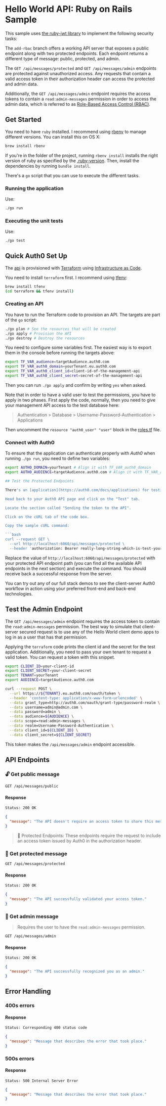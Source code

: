 # Hello World API: Ruby on Rails Sample

This sample uses [the ruby-jwt library](https://github.com/jwt/ruby-jwt) to implement the following security tasks:

The `add-rbac` branch offers a working API server that exposes a public endpoint along with two protected endpoints. Each endpoint returns a different type of message: public, protected, and admin.

The `GET /api/messages/protected` and `GET /api/messages/admin` endpoints are protected against unauthorized access. Any requests that contain a valid access token in their authorization header can access the protected and admin data.

Additionally, the `GET /api/messages/admin` endpoint requires the access tokens to contain a `read:admin-messages` permission in order to access the admin data, which is referred to as [Role-Based Access Control (RBAC)](https://auth0.com/docs/authorization/rbac/).

## Get Started

You need to have `ruby` installed. I recommend using [rbenv](https://github.com/rbenv/rbenv) to manage different versions. You can install this on OS X:

```bash
brew install rbenv
```

If you're in the folder of the project, running `rbenv install` installs the right version of ruby as specified by the [.ruby-version](./.ruby-version). Then, install the dependencies by running `bundle install`.

There's a `go` script that you can use to execute the different tasks.

### Running the application

Use:

```bash
./go run
```

### Executing the unit tests

Use:

```bash
./go test
```

## Quick Auth0 Set Up

The [api](https://auth0.com/docs/api) is provisioned with [Terraform](https://www.terraform.io/) using [Infrastructure as Code](https://infrastructure-as-code.com/).

You need to install `terraform` first. I recommend using [tfenv](https://github.com/tfutils/tfenv):

```bash
brew install tfenv
(cd terraform && tfenv install)
```

### Creating an API

You have to run the Terraform code to provision an API. The targets are part of the `go` script:

```bash
./go plan # See the resources that will be created
./go apply # Provision the API
./go destroy # Destroy the resources
```

You need to configure some variables first. The easiest way is to export them in the console before running the targets above:

```bash
export TF_VAR_audience=targetAudience.auth0.com
export TF_VAR_auth0_domain=yourTenant.eu.auth0.com
export TF_VAR_auth0_client_id=client-id-of-the-management-api
export TF_VAR_auth0_client_secret=secret-of-the-management-api
```

Then you can run `./go apply` and confirm by writing `yes` when asked.

Note that in order to have a valid user to test the permissions, you have to apply in two phases. First apply the code, normally, then you need to give your management API access to the test database here:

> Authentication > Database > Username-Password-Authentication > Applications

Then uncomment the `resource "auth0_user" "user"` block in the [roles.tf](./terraform/roles.tf) file.

### Connect with Auth0

To ensure that the application can authenticate properly with _Auth0_ when running `./go run`, you need to define two variables:

```bash
export AUTH0_DOMAIN=yourTenant # Align it with TF_VAR_auth0_domain
export AUTH0_AUDIENCE=targetAudience.auth0.com # Align it with TF_VAR_audience

## Test the Protected Endpoints

There's an [application](https://auth0.com/docs/applications) for testing purposes, called _jwt-validation-test_. You can get an access token from the Auth0 Dashboard to test making a secure call to your protected API endpoints.

Head back to your Auth0 API page and click on the "Test" tab.

Locate the section called "Sending the token to the API".

Click on the cURL tab of the code box.

Copy the sample cURL command:

```bash
curl --request GET \
  --url http://localhost:6060/api/messages/protected \
  --header 'authorization: Bearer really-long-string-which-is-test-your-access-token'
```

Replace the value of `http://localhost:6060/api/messages/protected` with your protected API endpoint path (you can find all the available API endpoints in the next section) and execute the command. You should receive back a successful response from the server.

You can try out any of our full stack demos to see the client-server Auth0 workflow in action using your preferred front-end and back-end technologies.

## Test the Admin Endpoint

The `GET /api/messages/admin` endpoint requires the access token to contain the `read:admin-messages` permission. The best way to simulate that client-server secured request is to use any of the Hello World client demo apps to log in as a user that has that permission.

Applying the `terraform` code prints the client id and the secret for the test application. Additionally, you need to pass your own tenant to request a valid token. You can request a token with this snippet.

```bash
export CLIENT_ID=your-client-id
export CLIENT_SECRET=your-client-secret
export TENANT=yourTenant
export AUDIENCE=targetAudience.auth0.com

curl --request POST \
  --url https://${TENANT}.eu.auth0.com/oauth/token \
  --header 'content-type: application/x-www-form-urlencoded' \
  --data grant_type=http://auth0.com/oauth/grant-type/password-realm \
  --data username=admin@admin.com \
  --data password=admin \
  --data audience=${AUDIENCE} \
  --data scope=read:admin-messages \
  --data realm=Username-Password-Authentication \
  --data client_id=${CLIENT_ID} \
  --data client_secret=${CLIENT_SECRET}
```

This token makes the `/api/messages/admin` endpoint accessible.

## API Endpoints

### 🔓 Get public message

```bash
GET /api/messages/public
```

#### Response

```bash
Status: 200 OK
```

```json
{
  "message": "The API doesn't require an access token to share this message."
}
```

> 🔐 Protected Endpoints: These endpoints require the request to include an access token issued by Auth0 in the authorization header.

### 🔐 Get protected message

```bash
GET /api/messages/protected
```

#### Response

```bash
Status: 200 OK
```

```json
{
  "message": "The API successfully validated your access token."
}
```

### 🔐 Get admin message

> Requires the user to have the `read:admin-messages` permission.

```bash
GET /api/messages/admin
```

#### Response

```bash
Status: 200 OK
```

```json
{
  "message": "The API successfully recognized you as an admin."
}
```
  
## Error Handling

### 400s errors

#### Response

```bash
Status: Corresponding 400 status code
```

```json
{
  "message": "Message that describes the error that took place."
}
```

### 500s errors

#### Response

```bash
Status: 500 Internal Server Error
```

```json
{
  "message": "Message that describes the error that took place."
}
```
